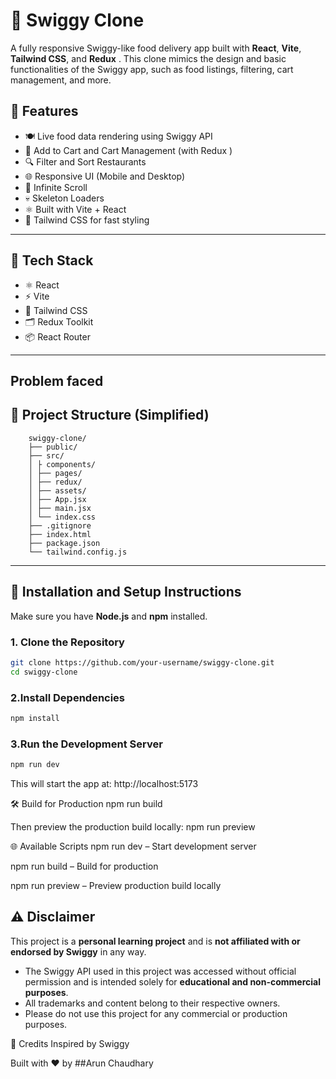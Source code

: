 # 🍔 Swiggy Clone

A fully responsive Swiggy-like food delivery app built with **React**, **Vite**, **Tailwind CSS**, and **Redux** . This clone mimics the design and basic functionalities of the Swiggy app, such as food listings, filtering, cart management, and more.

## 🚀 Features

- 🍽️ Live food data rendering using Swiggy API 
- 🛒 Add to Cart and Cart Management (with Redux )
- 🔍 Filter and Sort Restaurants
- 🌐 Responsive UI (Mobile and Desktop)
- 🔁 Infinite Scroll
- 💀 Skeleton Loaders
- ⚛️ Built with Vite + React
- 🎨 Tailwind CSS for fast styling

---

## 🧱 Tech Stack

- ⚛️ React
- ⚡ Vite
- 🎨 Tailwind CSS
- 🗂️ Redux Toolkit 
- 📦 React Router 

---

## Problem faced

## 📂 Project Structure (Simplified)
        swiggy-clone/
        ├── public/
        ├── src/
        │ ├ components/
        │ ├── pages/
        │ ├── redux/ 
        │ ├── assets/
        │ ├── App.jsx
        │ ├── main.jsx
        │ └── index.css
        ├── .gitignore
        ├── index.html
        ├── package.json
        └── tailwind.config.js



---

## 🔧 Installation and Setup Instructions

Make sure you have **Node.js** and **npm** installed.

### 1. Clone the Repository

```bash
git clone https://github.com/your-username/swiggy-clone.git
cd swiggy-clone
```

### 2.Install Dependencies
```bash
npm install
```
### 3.Run the Development Server
```bash
npm run dev
```
This will start the app at:
http://localhost:5173

🛠️ Build for Production
npm run build

Then preview the production build locally:
npm run preview

🌐 Available Scripts
npm run dev – Start development server

npm run build – Build for production

npm run preview – Preview production build locally


## ⚠️ Disclaimer

This project is a **personal learning project** and is **not affiliated with or endorsed by Swiggy** in any way.

- The Swiggy API used in this project was accessed without official permission and is intended solely for **educational and non-commercial purposes**.
- All trademarks and content belong to their respective owners.
- Please do not use this project for any commercial or production purposes.


🙌 Credits
Inspired by Swiggy

Built with ❤️ by ##Arun Chaudhary
